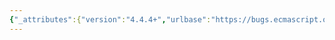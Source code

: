 ```yaml
---
{"_attributes":{"version":"4.4.4+","urlbase":"https://bugs.ecmascript.org/","maintainer":"dherman@mozilla.com"},"bug":{"bug_id":731,"creation_ts":"2012-10-05 14:17:00 -0700","short_desc":"15.13.6.5.1: various problems in step 4","delta_ts":"2013-07-15 17:03:43 -0700","product":"Draft for 6th Edition","component":"editorial issue","version":"Rev 10: September 27, 2012 Draft","rep_platform":"All","op_sys":"All","bug_status":"RESOLVED","resolution":"FIXED","priority":"Normal","bug_severity":"normal","everconfirmed":true,"reporter":{"uid":"jmdyck","name":"Michael Dyck"},"assigned_to":{"uid":"allen","name":"Allen Wirfs-Brock"},"long_desc":[{"commentid":1860,"comment_count":0,"who":{"uid":"jmdyck","name":"Michael Dyck"},"bug_when":"2012-10-05 14:17:50 -0700","thetext":"In 15.13.6.5.1 \"[[DefineOwnProperty]] ( p, desc, throw )\",\nstep 4 says:\n    Let convertedValue to ToType(newValue)\n\nChange \"to\" to \"be\".\n\nAlso, 'ToType' is not defined.\n(There should maybe be another column in the table in 15.13.6.)\n\nAlso, 'newValue' won't be set if 'Desc' doesn't contain a Value field.\n(So maybe step 3 should have an \"else\" clause.)"},{"commentid":4298,"comment_count":1,"who":{"uid":"allen","name":"Allen Wirfs-Brock"},"bug_when":"2013-06-23 13:44:53 -0700","thetext":"eliminated in rewrite\n \nfixed in rev 16 editor's draft"},{"commentid":4437,"comment_count":2,"who":{"uid":"allen","name":"Allen Wirfs-Brock"},"bug_when":"2013-07-15 17:03:43 -0700","thetext":"fixed in rev16 draft.  July 15, 2013"}]}}
---
```

